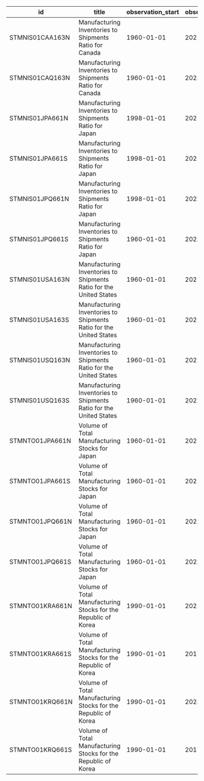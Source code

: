 | id              | title                                                              | observation_start   | observation_end   |
|-----------------|--------------------------------------------------------------------|---------------------|-------------------|
| STMNIS01CAA163N | Manufacturing Inventories to Shipments Ratio for Canada            | 1960-01-01          | 2021-01-01        |
| STMNIS01CAQ163N | Manufacturing Inventories to Shipments Ratio for Canada            | 1960-01-01          | 2022-01-01        |
| STMNIS01JPA661N | Manufacturing Inventories to Shipments Ratio for Japan             | 1998-01-01          | 2021-01-01        |
| STMNIS01JPA661S | Manufacturing Inventories to Shipments Ratio for Japan             | 1998-01-01          | 2021-01-01        |
| STMNIS01JPQ661N | Manufacturing Inventories to Shipments Ratio for Japan             | 1998-01-01          | 2022-01-01        |
| STMNIS01JPQ661S | Manufacturing Inventories to Shipments Ratio for Japan             | 1960-01-01          | 2022-01-01        |
| STMNIS01USA163N | Manufacturing Inventories to Shipments Ratio for the United States | 1960-01-01          | 2021-01-01        |
| STMNIS01USA163S | Manufacturing Inventories to Shipments Ratio for the United States | 1960-01-01          | 2021-01-01        |
| STMNIS01USQ163N | Manufacturing Inventories to Shipments Ratio for the United States | 1960-01-01          | 2022-01-01        |
| STMNIS01USQ163S | Manufacturing Inventories to Shipments Ratio for the United States | 1960-01-01          | 2022-01-01        |
| STMNTO01JPA661N | Volume of Total Manufacturing Stocks for Japan                     | 1960-01-01          | 2021-01-01        |
| STMNTO01JPA661S | Volume of Total Manufacturing Stocks for Japan                     | 1960-01-01          | 2021-01-01        |
| STMNTO01JPQ661N | Volume of Total Manufacturing Stocks for Japan                     | 1960-01-01          | 2022-01-01        |
| STMNTO01JPQ661S | Volume of Total Manufacturing Stocks for Japan                     | 1960-01-01          | 2022-01-01        |
| STMNTO01KRA661N | Volume of Total Manufacturing Stocks for the Republic of Korea     | 1990-01-01          | 2021-01-01        |
| STMNTO01KRA661S | Volume of Total Manufacturing Stocks for the Republic of Korea     | 1990-01-01          | 2017-01-01        |
| STMNTO01KRQ661N | Volume of Total Manufacturing Stocks for the Republic of Korea     | 1990-01-01          | 2022-01-01        |
| STMNTO01KRQ661S | Volume of Total Manufacturing Stocks for the Republic of Korea     | 1990-01-01          | 2017-10-01        |